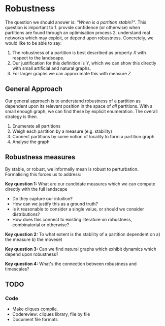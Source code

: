 # Robustness

The question we should answer is: *"When is a partition stable?"*.
This question is important to 1. provide confidence (or otherwise) when partitions are found through an optimisation process 2. understand real networks which may exploit, or depend upon robustness.  Concretely, we would like to be able to say:

1. The robustness of a partition is best described as property $X$ with respect to the landscape.
2. Our justification for this definition is $Y$, which we can show this directly with small artificial and natural graphs.
4. For larger graphs we can approximate this with measure $Z$

## General Approach
Our general approach is to understand robustness of a partition as dependent upon its relevant position in the space of *all* partitions.
With a small enough graph, we can find these by explicit enumeration.
The overall strategy is then.

1. Enumerate all partitions
2. Weigh each partition by a measure (e.g. stability)
3. Connect partitions by some notion of locality to form a partition graph
4. Analyse the graph

## Robustness measures
By stable, or robust, we informally mean is robust to perturbation.
Formalising this forces us to address:

__Key question 1:__ What are our candidate measures which we can compute directly with the full landscape

- Do they capture our intuition?
- How can we justify this as a ground truth?
- Is it reasonable to consider a single value, or should we consider distributions?
- How does this connect to existing literature on robustness, combinatorial or otherwise?

__Key question 2:__ To what extent is the stability of a partition dependent on a) the measure b) the moveset

__Key question 3:__ Can we find natural graphs which exhibit dynamics which depend upon robustness?

__Key question 4:__ What's the connection between robustness and timescales?

## TODO

### Code
- Make cliques compile.
- Codereview: cliques library, file by file
- Document file formats